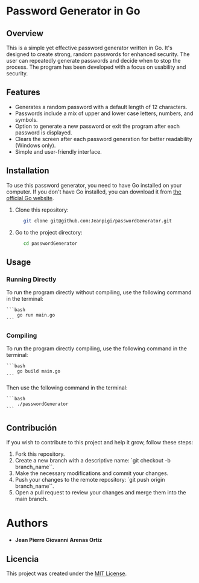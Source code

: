# Password Generator in Go

## Overview

This is a simple yet effective password generator written in Go. It's designed to create strong, random passwords for enhanced security. The user can repeatedly generate passwords and decide when to stop the process. The program has been developed with a focus on usability and security.

## Features

- Generates a random password with a default length of 12 characters.
- Passwords include a mix of upper and lower case letters, numbers, and symbols.
- Option to generate a new password or exit the program after each password is displayed.
- Clears the screen after each password generation for better readability (Windows only).
- Simple and user-friendly interface.

## Installation

To use this password generator, you need to have Go installed on your computer. If you don't have Go installed, you can download it from [the official Go website](https://golang.org/dl/).

1. Clone this repository:

   ```bash
      git clone git@github.com:Jeanpigi/passwordGenerator.git
   ```

2. Go to the project directory:

   ```bash
      cd passwordGenerator
   ```

## Usage

### Running Directly

To run the program directly without compiling, use the following command in the terminal:

    ```bash
        go run main.go
    ```

### Compiling

To run the program directly compiling, use the following command in the terminal:

    ```bash
        go build main.go
    ```

Then use the following command in the terminal:

    ```bash
        ./passwordGenerator
    ```

## Contribución

If you wish to contribute to this project and help it grow, follow these steps:

1. Fork this repository.
2. Create a new branch with a descriptive name: `git checkout -b branch_name``.
3. Make the necessary modifications and commit your changes.
4. Push your changes to the remote repository: `git push origin branch_name``.
5. Open a pull request to review your changes and merge them into the main branch.

# Authors

- **Jean Pierre Giovanni Arenas Ortiz**

## Licencia

This project was created under the [MIT License](https://opensource.org/licenses/MIT).
